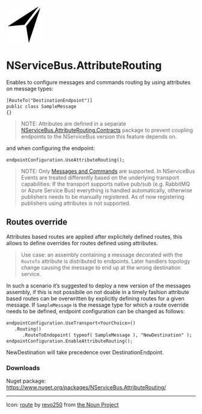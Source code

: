 <img src="assets/icon.png" width="100" />

# NServiceBus.AttributeRouting

Enables to configure messages and commands routing by using attributes on message types:

```
[RouteTo("DestinationEndpoint")]
public class SampleMessage
{}
```

> NOTE: Attributes are defined in a separate [NServiceBus.AttributeRouting.Contracts](https://github.com/mauroservienti/NServiceBus.AttributeRouting.Contracts) package to prevent coupling endpoints to the NServiceBus version this feature depends on.

and when configuring the endpoint:

```
endpointConfiguration.UseAttributeRouting();
```

> NOTE: Only [Messages and Commands](https://docs.particular.net/nservicebus/messaging/messages-events-commands) are supported. In NServiceBus Events are treated differently based on the underlying transport capabilities: If the transport supports native pub/sub (e.g. RabbitMQ or Azure Service Bus) everything is handled automatically, otherwise publishers needs to be manually registered. As of now registering publishers using attributes is not supported.

## Routes override

Attributes based routes are applied after explicitely defined routes, this allows to define overrides for routes defined using attributes.

> Use case: an assembly containing a message decorated with the `RouteTo` attribute is distributed to endpoints. Later handlers topology change causing the message to end up at the wrong destination service.

In such a scenario it’s suggested to deploy a new version of the messages assembly, if this is not possibile on not doable in a timely fashion attribute based routes can be overwritten by explicitly defining routes for a given message. If `SampleMessage` is the message type for which a route override needs to be defined, endpoint configuration can be changed as follows:

```
endpointConfiguration.UseTransport<YourChoice>()
   .Routing()
      .RouteToEndopoint( typeof( SampleMessage ), "NewDestination" );
endpointConfiguration.EnableAttributeRouting();
```

NewDestination will take precedence over DestinationEndpoint.

### Downloads

Nuget package: <https://www.nuget.org/packages/NServiceBus.AttributeRouting/>

---

Icon: [route](https://thenounproject.com/search/?q=route&i=1720675) by [revo250](https://thenounproject.com/revo125cc/) from [the Noun Project](https://thenounproject.com/)

